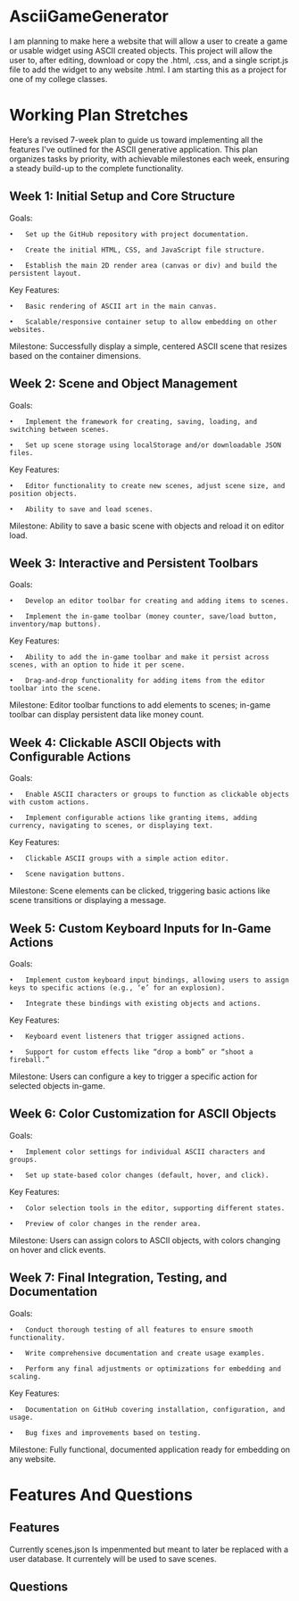 # AsciiGameGenerator
I am planning to make here a website that will allow a user to create a game or usable widget using ASCII created objects. This project will allow the user to, after editing, download or copy the .html, .css, and a single script.js file to add the widget to any website .html. I am starting this as a project for one of my college classes.

# Working Plan Stretches

Here’s a revised 7-week plan to guide us toward implementing all the features I've outlined for the ASCII generative application. This plan organizes tasks by priority, with achievable milestones each week, ensuring a steady build-up to the complete functionality.

## Week 1: Initial Setup and Core Structure

Goals:

	•	Set up the GitHub repository with project documentation.
 
	•	Create the initial HTML, CSS, and JavaScript file structure.
 
	•	Establish the main 2D render area (canvas or div) and build the persistent layout.
 
Key Features:

	•	Basic rendering of ASCII art in the main canvas.
 
	•	Scalable/responsive container setup to allow embedding on other websites.
 
Milestone: Successfully display a simple, centered ASCII scene that resizes based on the container dimensions.

## Week 2: Scene and Object Management

Goals:

	•	Implement the framework for creating, saving, loading, and switching between scenes.
 
	•	Set up scene storage using localStorage and/or downloadable JSON files.
 
Key Features:

	•	Editor functionality to create new scenes, adjust scene size, and position objects.
 
	•	Ability to save and load scenes.
 
Milestone: Ability to save a basic scene with objects and reload it on editor load.

## Week 3: Interactive and Persistent Toolbars

Goals:

	•	Develop an editor toolbar for creating and adding items to scenes.
 
	•	Implement the in-game toolbar (money counter, save/load button, inventory/map buttons).
 
Key Features:

	•	Ability to add the in-game toolbar and make it persist across scenes, with an option to hide it per scene.
 
	•	Drag-and-drop functionality for adding items from the editor toolbar into the scene.
 
Milestone: Editor toolbar functions to add elements to scenes; in-game toolbar can display persistent data like money count.

## Week 4: Clickable ASCII Objects with Configurable Actions

Goals:

	•	Enable ASCII characters or groups to function as clickable objects with custom actions.
 
	•	Implement configurable actions like granting items, adding currency, navigating to scenes, or displaying text.

Key Features:

	•	Clickable ASCII groups with a simple action editor.
 
	•	Scene navigation buttons.
 
Milestone: Scene elements can be clicked, triggering basic actions like scene transitions or displaying a message.

## Week 5: Custom Keyboard Inputs for In-Game Actions

Goals:

	•	Implement custom keyboard input bindings, allowing users to assign keys to specific actions (e.g., ‘e’ for an explosion).
 
	•	Integrate these bindings with existing objects and actions.
 
Key Features:

	•	Keyboard event listeners that trigger assigned actions.
 
	•	Support for custom effects like “drop a bomb” or “shoot a fireball.”
Milestone: Users can configure a key to trigger a specific action for selected objects in-game.


## Week 6: Color Customization for ASCII Objects

Goals:

	•	Implement color settings for individual ASCII characters and groups.
 
	•	Set up state-based color changes (default, hover, and click).
 
Key Features:

	•	Color selection tools in the editor, supporting different states.
 
	•	Preview of color changes in the render area.
 
Milestone: Users can assign colors to ASCII objects, with colors changing on hover and click events.

## Week 7: Final Integration, Testing, and Documentation

Goals:

	•	Conduct thorough testing of all features to ensure smooth functionality.
 
	•	Write comprehensive documentation and create usage examples.
 
	•	Perform any final adjustments or optimizations for embedding and scaling.
 
Key Features:

	•	Documentation on GitHub covering installation, configuration, and usage.
 
	•	Bug fixes and improvements based on testing.
 
Milestone: Fully functional, documented application ready for embedding on any website.



# Features And Questions

## Features

Currently scenes.json Is impenmented but meant to later be replaced with a user database. It currentely will be used to save scenes.



## Questions